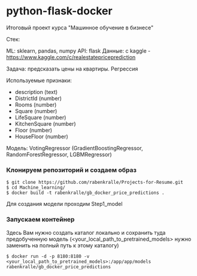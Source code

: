 # python-flask-docker
Итоговый проект курса "Машинное обучение в бизнесе"

Стек:

ML: sklearn, pandas, numpy
API: flask
Данные: с kaggle - https://www.kaggle.com/c/realestatepriceprediction

Задача: предсказать цены на квартиры. Регрессия

Используемые признаки:

- description (text)
- DistrictId (number) 
- Rooms (number)
- Square (number)
- LifeSquare (number)
- KitchenSquare (number)
- Floor (number)
- HouseFloor (number)

Модель: VotingRegressor (GradientBoostingRegressor, RandomForestRegressor, LGBMRegressor)

### Клонируем репозиторий и создаем образ
```
$ git clone https://github.com/rabenkralle/Projects-for-Resume.git
$ cd Machine_learning/
$ docker build -t rabenkralle/gb_docker_price_predictions .
```
Для создания модели проходим Step1_model

### Запускаем контейнер

Здесь Вам нужно создать каталог локально и сохранить туда предобученную модель (<your_local_path_to_pretrained_models> нужно заменить на полный путь к этому каталогу)
```
$ docker run -d -p 8180:8180 -v <your_local_path_to_pretrained_models>:/app/app/models rabenkralle/gb_docker_price_predictions
